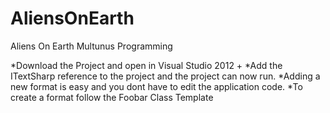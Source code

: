 # AliensOnEarth
Aliens On Earth Multunus Programming 

*Download the Project and open in Visual Studio 2012 +
*Add the ITextSharp reference to the project and the project can now run.
*Adding a new format is easy and you dont have to edit the application code.
*To create a format follow the Foobar Class Template
